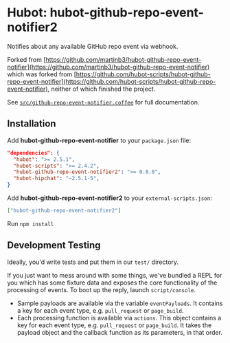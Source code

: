 # Hubot: hubot-github-repo-event-notifier2

Notifies about any available GitHub repo event via webhook.

Forked from [https://github.com/martinb3/hubot-github-repo-event-notifier](https://github.com/martinb3/hubot-github-repo-event-notifier) which was forked from [https://github.com/hubot-scripts/hubot-github-repo-event-notifier](https://github.com/hubot-scripts/hubot-github-repo-event-notifier), neither of which finished the project.

See [`src/github-repo-event-notifier.coffee`](src/github-repo-event-notifier.coffee) for full documentation.

## Installation

Add **hubot-github-repo-event-notifier** to your `package.json` file:

```json
"dependencies": {
  "hubot": ">= 2.5.1",
  "hubot-scripts": ">= 2.4.2",
  "hubot-github-repo-event-notifier2": ">= 0.0.0",
  "hubot-hipchat": "~2.5.1-5",
}
```

Add **hubot-github-repo-event-notifier2** to your `external-scripts.json`:

```json
["hubot-github-repo-event-notifier2"]
```

Run `npm install`

## Development Testing

Ideally, you'd write tests and put them in our `test/` directory.

If you just want to mess around with some things, we've bundled a REPL for
you which has some fixture data and exposes the core functionality of the
processing of events. To boot up the reply, launch `script/console`.

* Sample payloads are available via the variable `eventPayloads`. It
  contains a key for each event type, e.g. `pull_request` or `page_build`.
* Each processing function is available via `actions`. This object contains
  a key for each event type, e.g. `pull_request` or `page_build`. It takes
  the payload object and the callback function as its parameters, in that
  order.

